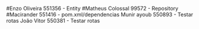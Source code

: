 #Enzo Oliveira 551356 - Entity
#Matheus Colossal 99572  - Repository
#Macirander 551416 - pom.xml/dependencias
Munir ayoub 550893  - Testar rotas
João Vitor 550381 - Testar rotas
